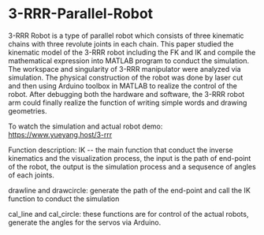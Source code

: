 # 3-RRR-Parallel-Robot
3-RRR Robot is a type of parallel robot which consists of three kinematic chains with three revolute joints in each chain. This paper studied the kinematic model of the 3-RRR robot including the FK and IK and compile the mathematical expression into MATLAB program to conduct the simulation. The workspace and singularity of 3-RRR manipulator were analyzed via simulation. The physical construction of the robot was done by laser cut and then using Arduino toolbox in MATLAB to realize the control of the robot. After debugging both the hardware and software, the 3-RRR robot arm could finally realize the function of writing simple words and drawing geometries. 

To watch the simulation and actual robot demo: https://www.yueyang.host/3-rrr

Function description:
IK -- the main function that conduct the inverse kinematics and the visualization process, the input is the path of end-point of the robot, the output is the simulation process and a sequsence of angles of each joints.

drawline and drawcircle: generate the path of the end-point and call the IK function to conduct the simulation

cal_line and cal_circle: these functions are for control of the actual robots, generate the angles for the servos via Arduino.

